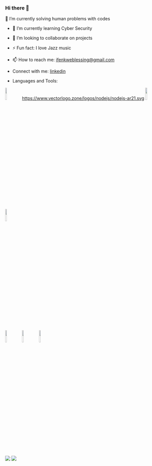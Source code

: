 ### Hi there 👋
 🔭 I’m currently solving human problems with codes
- 🌱 I’m currently learning Cyber Security
- 👯 I’m looking to collaborate on projects
- ⚡ Fun fact: I love Jazz music
- 📫 How to reach me: ifenkweblessing@gmail.com
- Connect with me:
[linkedin](https://www.linkedin.com/in/blessing-ngozi-56340651/)

- Languages and Tools:

<code><img width="10%" src="https://www.vectorlogo.zone/logos/python/python-ar21.svg"></code>
https://www.vectorlogo.zone/logos/nodejs/nodejs-ar21.svg
<code><img width="10%" src="https://www.vectorlogo.zone/logos/w3_html5/w3_html5-ar21.svg"></code>
<code><img width="10%" src="https://www.vectorlogo.zone/logos/w3_css/w3_css-ar21.svg"></code>
<br />
<code><img width="10%" src="https://www.vectorlogo.zone/logos/reactjs/reactjs-ar21.svg"></code>
<code><img width="10%" src="https://www.vectorlogo.zone/logos/git-scm/git-scm-ar21.svg"></code>
<code><img width="10%" src="https://www.vectorlogo.zone/logos/github/github-ar21.svg"></code>

<img src="https://github-readme-stats.vercel.app/api/top-langs?username=Mybigjay&layout=compact"/>
<img src="https://github-readme-stats.vercel.app/api?username=Mybigjay&show_icons=true&theme=dark"/>




<!--
**Mybigjay/Mybigjay** is a ✨ _special_ ✨ repository because its `README.md` (this file) appears on your GitHub profile.

Here are some ideas to get you started:

- 🔭 I’m currently working on ...
- 🌱 I’m currently learning ...
- 👯 I’m looking to collaborate on ...
- 🤔 I’m looking for help with ...
- 💬 Ask me about ...
- 📫 How to reach me: ...
- 😄 Pronouns: ...
- ⚡ Fun fact: ...
theme:
<img src="https://github-readme-stats.vercel.app/api?username=Mybigjay&show_icons=true&theme=dark"/>
 Stat:

<img src="https://github-readme-stats.vercel.app/api?username=Mybigjay&show_icons=true"/>

![](https://images.unsplash.com/photo-1511914265872-c40672604a80?ixlib=rb-1.2.1&ixid=MnwxMjA3fDB8MHxwaG90by1wYWdlfHx8fGVufDB8fHx8&auto=format&fit=crop&w=1074&q=80)
-->

